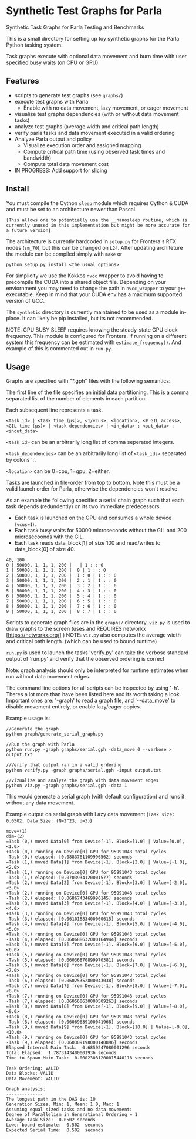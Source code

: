 # Synthetic Test Graphs for Parla
Synthetic Task Graphs for Parla Testing and Benchmarks


This is a small directory for setting up toy synthetic graphs for the Parla Python tasking system. 

Task graphs execute with optional data movement and burn time with user specified busy waits (on CPU or GPU)


## Features

- scripts to generate test graphs (see `graphs/`)
- execute test graphs with Parla 
   - Enable with no data movement, lazy movement, or eager movement
- visualize test graphs dependencies (with or without data movement tasks)
- analyze test graphs (average width and critical path length)
- verify parla tasks and data movement executed in a valid ordering
- Analyze Parla output and policy
   - Visualize execution order and assigned mapping
   - Compute critical path time (using observed task times and bandwidth)
   - Compute total data movement cost 
- IN PROGRESS: Add support for slicing

## Install

You must compile the Cython `sleep` module which requires Cython & CUDA and must be set to an architecture newer than Pascal. 
```
[This allows one to potentially use the __nanosleep routine, which is currently unused in this implementation but might be more accurate for a future version] 
```

The architecture is currently hardcoded in `setup.py` for Frontera's RTX nodes (`sm_70`), but this can be changed on `L24`. 
After updating architeture the module can be compiled simply with `make` or 

```
python setup.py install <the usual options>
```

For simplicity we use the Kokkos `nvcc` wrapper to avoid having to precompile the CUDA into a shared object file.
Depending on your enviornment you may need to change the path in `nvcc_wrapper` to your `g++` executable.
Keep in mind that your CUDA env has a maximum supported version of GCC.  

The `synthetic` directory is currently maintained to be used as a module in-place.
It can likely be pip installed, but its not recommended. 

NOTE: GPU BUSY SLEEP requires knowing the steady-state GPU clock frequency. This module is configured for Frontera. If running on a different system this frequency can be estimated with `estimate_frequency()`. And example of this is commented out in `run.py`.  

## Usage

Graphs are specified with "\*.gph" files with the following semantics:

The first line of the file specifies an initial data partitioning. 
This is a comma separated list of the number of elements in each partition.

Each subsequent line represents a task. 


```
<task_id> | <task time (μs)>, <1/vcus>, <location>, <# GIL access>, <GIL time (μs)> | <task dependencies> | <in_data> : <out_data> : <inout_data>
```

`<task_id>` can be an arbitrarily long list of comma seperated integers.

`<task_dependencies>` can be an arbitrarily long list of `<task_ids>` separated by colons ':'.

`<location>` can be 0=cpu, 1=gpu, 2=either.

Tasks are launched in file-order from top to bottom. 
Note this must be a valid launch order for Parla, otherwise the dependencies won't resolve. 

As an example the following specifies a serial chain graph such that each task depends (redundently) on its two immediate predecessors. 

- Each task is launched on the GPU and consumes a whole device (`vcus=1`). 
- Each task busy waits for 50000 microseconds without the GIL and 200 microsecoonds with the GIL. 
- Each task reads data_block[1] of size 100 and read/writes to data_block[0] of size 40. 


```
40, 100
0 | 50000, 1, 1, 1, 200 |   | 1 : : 0
1 | 50000, 1, 1, 1, 200 |  0 | 1 : : 0
2 | 50000, 1, 1, 1, 200 |  1 : 0 | 1 : : 0
3 | 50000, 1, 1, 1, 200 |  2 : 1 | 1 : : 0
4 | 50000, 1, 1, 1, 200 |  3 : 2 | 1 : : 0
5 | 50000, 1, 1, 1, 200 |  4 : 3 | 1 : : 0
6 | 50000, 1, 1, 1, 200 |  5 : 4 | 1 : : 0
7 | 50000, 1, 1, 1, 200 |  6 : 5 | 1 : : 0
8 | 50000, 1, 1, 1, 200 |  7 : 6 | 1 : : 0
9 | 50000, 1, 1, 1, 200 |  8 : 7 | 1 : : 0
```


Scripts to generate graph files are in the `graphs/` directory. 
`viz.py` is used to draw graphs to the screen (uses and REQUIRES networkx [https://networkx.org/] )
NOTE: `viz.py` also computes the average width and critical path length. (which can be used to bound runtime)

`run.py` is used to launch the tasks
'verify.py' can take the verbose standard output of 'run.py' and verify that the observed ordering is correct

Note: graph analysis should only be interpreted for runtime estimates when run without data movement edges. 

The command line options for all scripts can be inspected by using '-h'. 
Theres a lot more than have been listed here and its worth taking a look. 
Important ones are: '-graph' to read a graph file, and '--data_move' to disable movement entirely, or enable lazy/eager copies. 

Example usage is:

```
//Generate the graph
python graph/generate_serial_graph.py

//Run the graph with Parla
python run.py -graph graphs/serial.gph -data_move 0 --verbose > output.txt

//Verify that output ran in a valid ordering
python verify.py -graph graphs/serial.gph -input output.txt

//Vizualize and analyze the graph with data movement edges
python viz.py -graph graphs/serial.gph -data 1 
```

This would generate a serial graph (with default configuration) and runs it without any data movement. 

Example output on serial graph with Lazy data movement (`Task size: 0.0502, Data Size: (N=2^23, d=3)`)
```
move=(1)
dim=(2)
=Task (0,) moved Data[0] from Device[-1]. Block=[1.0] | Value=[0.0], <1.0>
+Task (0,) running on Device[0] GPU for 95991043 total cycles
-Task (0,) elapsed: [0.0883781109996562] seconds
=Task (1,) moved Data[1] from Device[-1]. Block=[2.0] | Value=[-1.0], <2.0>
+Task (1,) running on Device[0] GPU for 95991043 total cycles
-Task (1,) elapsed: [0.0703934120001577] seconds
=Task (2,) moved Data[2] from Device[-1]. Block=[3.0] | Value=[-2.0], <3.0>
+Task (2,) running on Device[0] GPU for 95991043 total cycles
-Task (2,) elapsed: [0.0686743469996145] seconds
=Task (3,) moved Data[3] from Device[-1]. Block=[4.0] | Value=[-3.0], <4.0>
+Task (3,) running on Device[0] GPU for 95991043 total cycles
-Task (3,) elapsed: [0.06101883400060615] seconds
=Task (4,) moved Data[4] from Device[-1]. Block=[5.0] | Value=[-4.0], <5.0>
+Task (4,) running on Device[0] GPU for 95991043 total cycles
-Task (4,) elapsed: [0.060688632000164944] seconds
=Task (5,) moved Data[5] from Device[-1]. Block=[6.0] | Value=[-5.0], <6.0>
+Task (5,) running on Device[0] GPU for 95991043 total cycles
-Task (5,) elapsed: [0.06036870899970381] seconds
=Task (6,) moved Data[6] from Device[-1]. Block=[7.0] | Value=[-6.0], <7.0>
+Task (6,) running on Device[0] GPU for 95991043 total cycles
-Task (6,) elapsed: [0.06025352800043038] seconds
=Task (7,) moved Data[7] from Device[-1]. Block=[8.0] | Value=[-7.0], <8.0>
+Task (7,) running on Device[0] GPU for 95991043 total cycles
-Task (7,) elapsed: [0.060560630000509263] seconds
=Task (8,) moved Data[8] from Device[-1]. Block=[9.0] | Value=[-8.0], <9.0>
+Task (8,) running on Device[0] GPU for 95991043 total cycles
-Task (8,) elapsed: [0.06069639100041968] seconds
=Task (9,) moved Data[9] from Device[-1]. Block=[10.0] | Value=[-9.0], <10.0>
+Task (9,) running on Device[0] GPU for 95991043 total cycles
-Task (9,) elapsed: [0.060309198000140896] seconds
Elapsed Internal Main Task:  0.6859247080001296 seconds
Total Elapsed:  1.7873143400001936 seconds
Time to Spawn Main Task:  0.00023081200015440118 seconds 

Task Ordering: VALID
Data Blocks: VALID
Data Movement: VALID  

Graph analysis:
--------------
The longest path in the DAG is: 10
Generation Sizes. Min: 1, Mean: 1.0, Max: 1
Assuming equal sized tasks and no data movement:
Degree of Parallelism in Generational Ordering = 1
Average Task Size:  0.0502 seconds 
Lower bound estimate:  0.502  seconds
Expected Serial Time:  0.502  seconds   
```



